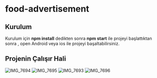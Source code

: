 # food-advertisement

## Kurulum

Kurulum için **npm install** dedikten sonra **npm start** ile projeyi başlattıktan sonra , open Android veya ios ile projeyi başaltabilirsiniz.

## Projenin Çalışır Hali

![IMG_7694](https://github.com/xkgokalp/food-advertisement/assets/79535902/18c24a40-7a6f-420e-aa13-550dc39446df)
![IMG_7695](https://github.com/xkgokalp/food-advertisement/assets/79535902/f32cc0b0-0667-4c94-94e6-da792fb877ea)
![IMG_7693](https://github.com/xkgokalp/food-advertisement/assets/79535902/e7f82875-d27c-40d8-814c-3a573fe187d5)
![IMG_7696](https://github.com/xkgokalp/food-advertisement/assets/79535902/f42a58dd-fc23-47ba-bf0f-1f50bc3fb46d)

